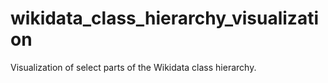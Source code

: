 # wikidata_class_hierarchy_visualization
Visualization of select parts of the Wikidata class hierarchy.
